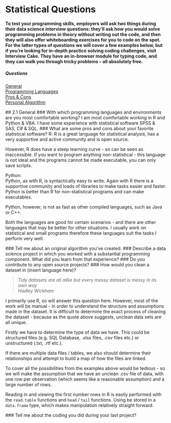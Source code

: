 # Statistical Questions

__To test your programming skills, employers will ask two things during their data science interview questions: they’ll ask how you would solve programming problems in theory without writing out the code, and then they will also offer whiteboarding exercises for you to code on the spot. For the latter types of questions we will cover a few examples below, but if you’re looking for in-depth practice solving coding challenges, visit Interview Cake. They have an in-browser module for typing code, and they can walk you through tricky problems – all absolutely free.__

##### Questions
[General](#general)    
	[Programming Languages](#languages)    
	[Pros & Cons](#procon)    
	[Personal Algorithm](#algo)    
	
<a name='general'>
## 2.1 General
<a name='languages'>
### With which programming languages and environments are you most comfortable working?
I am most comfortable working in R and Python & VBA. I have some experience with statistical software SPSS & SAS, C# & SQL. 

<a name='procon'>
### What are some pros and cons about your favorite statistical software?
R:     
R is a great language for statistical analysis, has a very supportive and active community and is open source. 

However, R does have a steep learning curve - so can be seen as inaccessible. If you want to program anything non-statistical - this language is not ideal and the programs cannot be made executable, you can only save scripts. 

Python:    
Python, as with R, is syntactically easy to write. Again with R there is a supportive community and loads of libraries to make tasks easier and faster. Python is better than R for non-statistical programs and can make executables. 

Python, however, is not as fast as other compiled languages, such as Java or C++.

Both the languages are good for certain scenarios - and there are other languages that may be better for other situations. I usually work on statistical and small programs therefore these languages suit the tasks I perform very well. 

<a name='algo'>
### Tell me about an original algorithm you’ve created.

<a name='CLT'>
### Describe a data science project in which you worked with a substantial programming component. What did you learn from that experience?

<a name='CLT'>
### Do you contribute to any open source projects?

<a name='CLT'>
### How would you clean a dataset in (insert language here)?

> _Tidy datasets are all alike but every messy dataset is messy in its own way_   
> _Hadley Wickham_

I primarily use R, so will answer this question here. However, most of the work will be manual - in order to understand the structure and assumptions made in the dataset. It is difficult to determine the exact process of cleaning the dataset - because as the quote above suggests, unclean data sets are all unique. 

Firstly we have to determine the type of data we have. This could be structured files  (e.g. SQL Database, .xlsx files, .csv files etc.) or unstructured (.txt, .rtf etc.). 

If there are multiple data files / tables, we also should determine their relationships and attempt to build a map of how the files are linked. 

To cover all the possibilities from the examples above would be tedious - so we will make the assumption that we have an unclean .csv file of data, with one row per observation (which seems like a reasonable assumption) and a large number of rows. 

Reading in and viewing the first number rows in R is easily performed with the `read.table` functions and `head` / `tail` functions. Using  be stored in a `data.frame` type, which makes manipulation relatively straight forward. 

<a name='CLT'>
### Tell me about the coding you did during your last project?